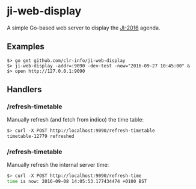 # ji-web-display

A simple Go-based web server to display the [JI-2016](https://indico.in2p3.fr/event/12779) agenda.

## Examples

```shell
$> go get github.com/clr-info/ji-web-display
$> ji-web-display -addr=:9090 -dev-test -now="2016-09-27 10:45:00" &
$> open http://127.0.0.1:9090
```


## Handlers

### /refresh-timetable

Manually refresh (and fetch from indico) the time table:

```sh
$> curl -X POST http://localhost:9090/refresh-timetable
timetable-12779 refreshed
```

### /refresh-timetable

Manually refresh the internal server time:

```sh
$> curl -X POST http://localhost:9090/refresh-time
time is now: 2016-09-08 14:05:53.177434474 +0100 BST
```
